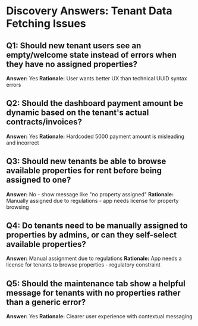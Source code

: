 # Discovery Answers: Tenant Data Fetching Issues

## Q1: Should new tenant users see an empty/welcome state instead of errors when they have no assigned properties?
**Answer:** Yes
**Rationale:** User wants better UX than technical UUID syntax errors

## Q2: Should the dashboard payment amount be dynamic based on the tenant's actual contracts/invoices?
**Answer:** Yes
**Rationale:** Hardcoded 5000 payment amount is misleading and incorrect

## Q3: Should new tenants be able to browse available properties for rent before being assigned to one?
**Answer:** No - show message like "no property assigned"
**Rationale:** Manually assigned due to regulations - app needs license for property browsing

## Q4: Do tenants need to be manually assigned to properties by admins, or can they self-select available properties?
**Answer:** Manual assignment due to regulations
**Rationale:** App needs a license for tenants to browse properties - regulatory constraint

## Q5: Should the maintenance tab show a helpful message for tenants with no properties rather than a generic error?
**Answer:** Yes
**Rationale:** Clearer user experience with contextual messaging
